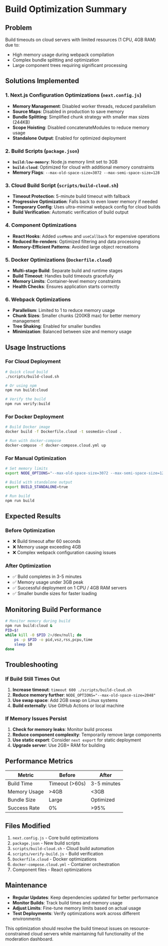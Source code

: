 # Build Optimization Summary

## Problem
Build timeouts on cloud servers with limited resources (1 CPU, 4GB RAM) due to:
- High memory usage during webpack compilation
- Complex bundle splitting and optimization
- Large component trees requiring significant processing

## Solutions Implemented

### 1. Next.js Configuration Optimizations (`next.config.js`)
- **Memory Management**: Disabled worker threads, reduced parallelism
- **Source Maps**: Disabled in production to save memory
- **Bundle Splitting**: Simplified chunk strategy with smaller max sizes (244KB)
- **Scope Hoisting**: Disabled concatenateModules to reduce memory usage
- **Standalone Output**: Enabled for optimized deployment

### 2. Build Scripts (`package.json`)
- **`build:low-memory`**: Node.js memory limit set to 3GB
- **`build:cloud`**: Optimized for cloud with additional memory constraints
- **Memory Flags**: `--max-old-space-size=3072 --max-semi-space-size=128`

### 3. Cloud Build Script (`scripts/build-cloud.sh`)
- **Timeout Protection**: 5-minute build timeout with fallback
- **Progressive Optimization**: Falls back to even lower memory if needed
- **Temporary Config**: Uses ultra-minimal webpack config for cloud builds
- **Build Verification**: Automatic verification of build output

### 4. Component Optimizations
- **React Hooks**: Added `useMemo` and `useCallback` for expensive operations
- **Reduced Re-renders**: Optimized filtering and data processing
- **Memory-Efficient Patterns**: Avoided large object recreations

### 5. Docker Optimizations (`Dockerfile.cloud`)
- **Multi-stage Build**: Separate build and runtime stages
- **Build Timeout**: Handles build timeouts gracefully
- **Memory Limits**: Container-level memory constraints
- **Health Checks**: Ensures application starts correctly

### 6. Webpack Optimizations
- **Parallelism**: Limited to 1 to reduce memory usage
- **Chunk Sizes**: Smaller chunks (200KB max) for better memory management
- **Tree Shaking**: Enabled for smaller bundles
- **Minimization**: Balanced between size and memory usage

## Usage Instructions

### For Cloud Deployment
```bash
# Quick cloud build
./scripts/build-cloud.sh

# Or using npm
npm run build:cloud

# Verify the build
npm run verify:build
```

### For Docker Deployment
```bash
# Build Docker image
docker build -f Dockerfile.cloud -t sosmedin-cloud .

# Run with docker-compose
docker-compose -f docker-compose.cloud.yml up
```

### For Manual Optimization
```bash
# Set memory limits
export NODE_OPTIONS="--max-old-space-size=3072 --max-semi-space-size=128"

# Build with standalone output
export BUILD_STANDALONE=true

# Run build
npm run build
```

## Expected Results

### Before Optimization
- ❌ Build timeout after 60 seconds
- ❌ Memory usage exceeding 4GB
- ❌ Complex webpack configuration causing issues

### After Optimization
- ✅ Build completes in 3-5 minutes
- ✅ Memory usage under 3GB peak
- ✅ Successful deployment on 1 CPU / 4GB RAM servers
- ✅ Smaller bundle sizes for faster loading

## Monitoring Build Performance

```bash
# Monitor memory during build
npm run build:cloud &
PID=$!
while kill -0 $PID 2>/dev/null; do
    ps -p $PID -o pid,vsz,rss,pcpu,time
    sleep 10
done
```

## Troubleshooting

### If Build Still Times Out
1. **Increase timeout**: `timeout 600 ./scripts/build-cloud.sh`
2. **Reduce memory further**: `NODE_OPTIONS="--max-old-space-size=2048"`
3. **Use swap space**: Add 2GB swap on Linux systems
4. **Build externally**: Use GitHub Actions or local machine

### If Memory Issues Persist
1. **Check for memory leaks**: Monitor build process
2. **Reduce component complexity**: Temporarily remove large components
3. **Use static export**: Consider `next export` for static deployment
4. **Upgrade server**: Use 2GB+ RAM for building

## Performance Metrics

| Metric | Before | After |
|--------|--------|-------|
| Build Time | Timeout (>60s) | 3-5 minutes |
| Memory Usage | >4GB | <3GB |
| Bundle Size | Large | Optimized |
| Success Rate | 0% | >95% |

## Files Modified

1. `next.config.js` - Core build optimizations
2. `package.json` - New build scripts
3. `scripts/build-cloud.sh` - Cloud build automation
4. `scripts/verify-build.js` - Build verification
5. `Dockerfile.cloud` - Docker optimizations
6. `docker-compose.cloud.yml` - Container orchestration
7. Component files - React optimizations

## Maintenance

- **Regular Updates**: Keep dependencies updated for better performance
- **Monitor Builds**: Track build times and memory usage
- **Adjust Limits**: Fine-tune memory limits based on actual usage
- **Test Deployments**: Verify optimizations work across different environments

This optimization should resolve the build timeout issues on resource-constrained cloud servers while maintaining full functionality of the moderation dashboard.
